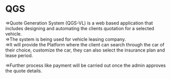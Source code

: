 # QGS
=>Quote Generation System (QGS-VL) is a web based application that includes designing and automating the clients quotation for a selected vehicle.  
=>The system is being used for vehicle leasing company.  
=>It will provide the Platform where the client can search through the car of their choice, customize the car, they can also select the insurance plan and lease period. 

=>Further process like payment will be carried out once the admin approves the quote details.
